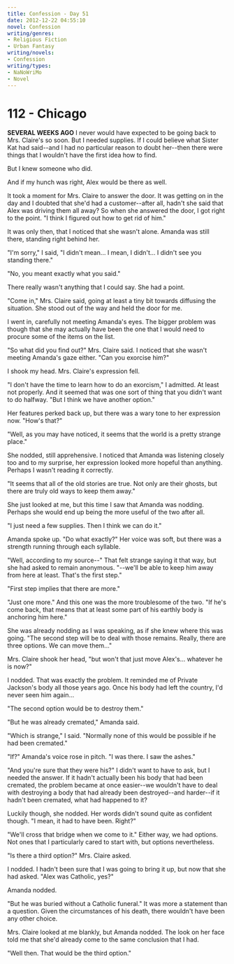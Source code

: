 ```yaml
---
title: Confession - Day 51
date: 2012-12-22 04:55:10
novel: Confession
writing/genres:
- Religious Fiction
- Urban Fantasy
writing/novels:
- Confession
writing/types:
- NaNoWriMo
- Novel
---
```

# 112 - Chicago
**SEVERAL WEEKS AGO**
I never would have expected to be going back to Mrs. Claire's so soon. But I needed supplies. If I could believe what Sister Kat had said--and I had no particular reason to doubt her--then there were things that I wouldn't have the first idea how to find.

But I knew someone who did.

<!--more-->

And if my hunch was right, Alex would be there as well.

It took a moment for Mrs. Claire to answer the door. It was getting on in the day and I doubted that she'd had a customer--after all, hadn't she said that Alex was driving them all away? So when she answered the door, I got right to the point. "I think I figured out how to get rid of him."

It was only then, that I noticed that she wasn't alone. Amanda was still there, standing right behind her.

"I'm sorry," I said, "I didn't mean... I mean, I didn't... I didn't see you standing there."

"No, you meant exactly what you said."

There really wasn't anything that I could say. She had a point.

"Come in," Mrs. Claire said, going at least a tiny bit towards diffusing the situation. She stood out of the way and held the door for me.

I went in, carefully not meeting Amanda's eyes. The bigger problem was though that she may actually have been the one that I would need to procure some of the items on the list.

"So what did you find out?" Mrs. Claire said. I noticed that she wasn't meeting Amanda's gaze either. "Can you exorcise him?"

I shook my head. Mrs. Claire's expression fell.

"I don't have the time to learn how to do an exorcism," I admitted. At least not properly. And it seemed that was one sort of thing that you didn't want to do halfway. "But I think we have another option."

Her features perked back up, but there was a wary tone to her expression now. "How's that?"

"Well, as you may have noticed, it seems that the world is a pretty strange place."

She nodded, still apprehensive. I noticed that Amanda was listening closely too and to my surprise, her expression looked more hopeful than anything. Perhaps I wasn't reading it correctly.

"It seems that all of the old stories are true. Not only are their ghosts, but there are truly old ways to keep them away."

She just looked at me, but this time I saw that Amanda was nodding. Perhaps she would end up being the more useful of the two after all.

"I just need a few supplies. Then I think we can do it."

Amanda spoke up. "Do what exactly?" Her voice was soft, but there was a strength running through each syllable.

"Well, according to my source--" That felt strange saying it that way, but she had asked to remain anonymous. "--we'll be able to keep him away from here at least. That's the first step."

"First step implies that there are more."

"Just one more." And this one was the more troublesome of the two. "If he's come back, that means that at least some part of his earthly body is anchoring him here."

She was already nodding as I was speaking, as if she knew where this was going. "The second step will be to deal with those remains. Really, there are three options. We can move them..."

Mrs. Claire shook her head, "but won't that just move Alex's... whatever he is now?"

I nodded. That was exactly the problem. It reminded me of Private Jackson's body all those years ago. Once his body had left the country, I'd never seen him again...

"The second option would be to destroy them."

"But he was already cremated," Amanda said.

"Which is strange," I said. "Normally none of this would be possible if he had been cremated."

"If?" Amanda's voice rose in pitch. "I was there. I saw the ashes."

"And you're sure that they were his?" I didn't want to have to ask, but I needed the answer. If it hadn't actually been his body that had been cremated, the problem became at once easier--we wouldn't have to deal with destroying a body that had already been destroyed--and harder--if it hadn't been cremated, what had happened to it?

Luckily though, she nodded. Her words didn't sound quite as confident though. "I mean, it had to have been. Right?"

"We'll cross that bridge when we come to it." Either way, we had options. Not ones that I particularly cared to start with, but options nevertheless.

"Is there a third option?" Mrs. Claire asked.

I nodded. I hadn't been sure that I was going to bring it up, but now that she had asked. "Alex was Catholic, yes?"

Amanda nodded.

"But he was buried without a Catholic funeral." It was more a statement than a question. Given the circumstances of his death, there wouldn't have been any other choice.

Mrs. Claire looked at me blankly, but Amanda nodded. The look on her face told me that she'd already come to the same conclusion that I had.

"Well then. That would be the third option."